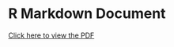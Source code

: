 # R Markdown Document

[Click here to view the
PDF](https://drive.google.com/file/d/1uUCuVQdMn6nSqdFjyZnJ6p34KctFvM6s/view?usp=share_linkk)
